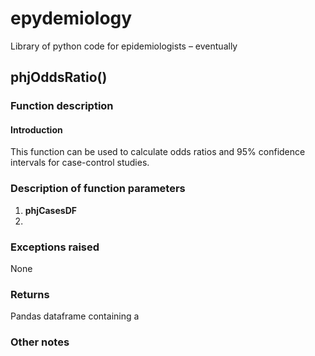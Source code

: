 # epydemiology
Library of python code for epidemiologists – eventually

## phjOddsRatio()
### Function description
#### Introduction
This function can be used to calculate odds ratios and 95% confidence intervals for case-control studies.

### Description of function parameters
1. **phjCasesDF**
2. 

### Exceptions raised
None

### Returns
Pandas dataframe containing a 

### Other notes
